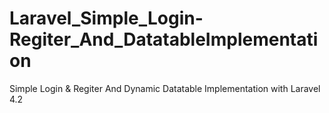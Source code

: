 # Laravel_Simple_Login-Regiter_And_DatatableImplementation
Simple Login &amp; Regiter And Dynamic Datatable Implementation with Laravel 4.2
